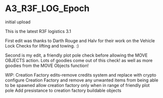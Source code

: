 # A3_R3F_LOG_Epoch
initial upload

This is the latest R3F logistics 3.1

First edit was thanks to Darth Rouge and Halv for their work on the Vehicle Lock Checks for lifting and towing. :)

Second is my edit, a friendly plot pole check before allowing the MOVE OBJECTS action.
Lots of goodies come out of this check! as well as more goodies from the MOVE Objects function!

WIP:
Creation Factory edits-remove credits system and replace with crypto
configure Creation Factory and remove any unwanted items from being able to be spawned
allow creation factory only when in range of friendly plot pole
Add presistance to creation factory buildable objects
